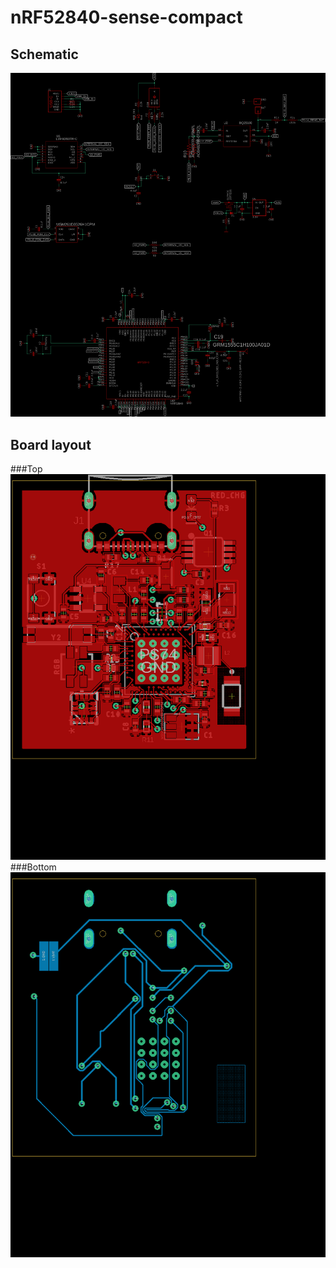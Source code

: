 # nRF52840-sense-compact

## Schematic
![Schematic](Schematic.png)

## Board layout
###Top
![Top](Top.png)
###Bottom
![Bottom](Bot.png)

